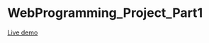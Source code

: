 # WebProgramming_Project_Part1

[Live demo](https://LouisGodfrin.github.io/WebProgramming_Project_Part1/)
